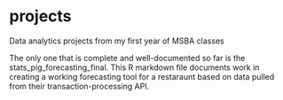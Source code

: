 # projects
Data analytics projects from my first year of MSBA classes

The only one that is complete and well-documented so far is the stats_pig_forecasting_final.
This R markdown file documents work in creating a working forecasting tool for a 
restaraunt based on data pulled from their transaction-processing API.
